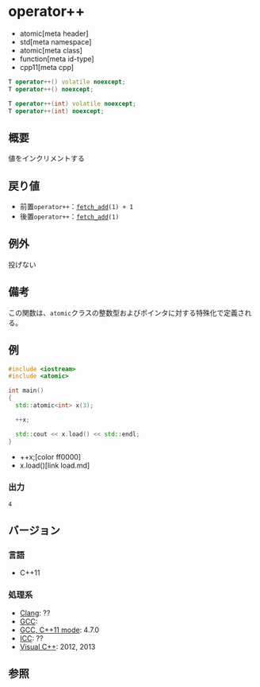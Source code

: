 # operator++
* atomic[meta header]
* std[meta namespace]
* atomic[meta class]
* function[meta id-type]
* cpp11[meta cpp]

```cpp
T operator++() volatile noexcept;
T operator++() noexcept;

T operator++(int) volatile noexcept;
T operator++(int) noexcept;
```

## 概要
値をインクリメントする


## 戻り値
- 前置`operator++`：[`fetch_add`](fetch_add.md)`(1) + 1`
- 後置`operator++`：[`fetch_add`](fetch_add.md)`(1)`


## 例外
投げない


## 備考
この関数は、`atomic`クラスの整数型およびポインタに対する特殊化で定義される。


## 例
```cpp example
#include <iostream>
#include <atomic>

int main()
{
  std::atomic<int> x(3);

  ++x;

  std::cout << x.load() << std::endl;
}
```
* ++x;[color ff0000]
* x.load()[link load.md]


### 出力
```
4
```


## バージョン
### 言語
- C++11


### 処理系
- [Clang](/implementation.md#clang): ??
- [GCC](/implementation.md#gcc): 
- [GCC, C++11 mode](/implementation.md#gcc): 4.7.0
- [ICC](/implementation.md#icc): ??
- [Visual C++](/implementation.md#visual_cpp): 2012, 2013


## 参照


